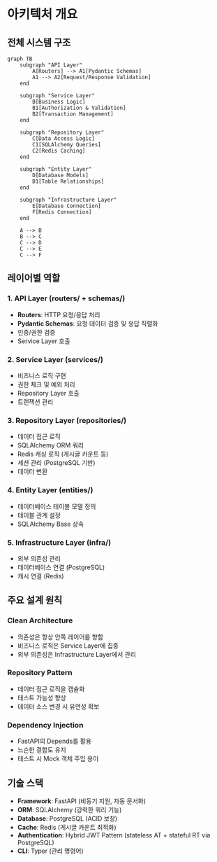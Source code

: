 # 아키텍처 개요

## 전체 시스템 구조

```mermaid
graph TB
    subgraph "API Layer"
        A[Routers] --> A1[Pydantic Schemas]
        A1 --> A2[Request/Response Validation]
    end
    
    subgraph "Service Layer"
        B[Business Logic]
        B1[Authorization & Validation]
        B2[Transaction Management]
    end
    
    subgraph "Repository Layer"
        C[Data Access Logic]
        C1[SQLAlchemy Queries]
        C2[Redis Caching]
    end
    
    subgraph "Entity Layer"
        D[Database Models]
        D1[Table Relationships]
    end
    
    subgraph "Infrastructure Layer"
        E[Database Connection]
        F[Redis Connection]
    end
    
    A --> B
    B --> C
    C --> D
    C --> E
    C --> F
```

## 레이어별 역할

### 1. API Layer (routers/ + schemas/)
- **Routers**: HTTP 요청/응답 처리
- **Pydantic Schemas**: 요청 데이터 검증 및 응답 직렬화
- 인증/권한 검증
- Service Layer 호출

### 2. Service Layer (services/)
- 비즈니스 로직 구현
- 권한 체크 및 예외 처리
- Repository Layer 호출
- 트랜잭션 관리

### 3. Repository Layer (repositories/)
- 데이터 접근 로직
- SQLAlchemy ORM 쿼리
- Redis 캐싱 로직 (게시글 카운트 등)
- 세션 관리 (PostgreSQL 기반)
- 데이터 변환

### 4. Entity Layer (entities/)
- 데이터베이스 테이블 모델 정의
- 테이블 관계 설정
- SQLAlchemy Base 상속

### 5. Infrastructure Layer (infra/)
- 외부 의존성 관리
- 데이터베이스 연결 (PostgreSQL)
- 캐시 연결 (Redis)

## 주요 설계 원칙

### Clean Architecture
- 의존성은 항상 안쪽 레이어를 향함
- 비즈니스 로직은 Service Layer에 집중
- 외부 의존성은 Infrastructure Layer에서 관리

### Repository Pattern
- 데이터 접근 로직을 캡슐화
- 테스트 가능성 향상
- 데이터 소스 변경 시 유연성 확보

### Dependency Injection
- FastAPI의 Depends를 활용
- 느슨한 결합도 유지
- 테스트 시 Mock 객체 주입 용이

## 기술 스택

- **Framework**: FastAPI (비동기 지원, 자동 문서화)
- **ORM**: SQLAlchemy (강력한 쿼리 기능)
- **Database**: PostgreSQL (ACID 보장)
- **Cache**: Redis (게시글 카운트 최적화)
- **Authentication**: Hybrid JWT Pattern (stateless AT + stateful RT via PostgreSQL)
- **CLI**: Typer (관리 명령어)